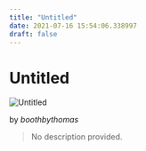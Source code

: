 ```yaml
---
title: "Untitled"
date: 2021-07-16 15:54:06.338997
draft: false
---
```


# Untitled

![Untitled](../images/f546caa7-e677-11eb-8f3e-60f262b60b65.png)

by *boothbythomas*



> No description provided.
